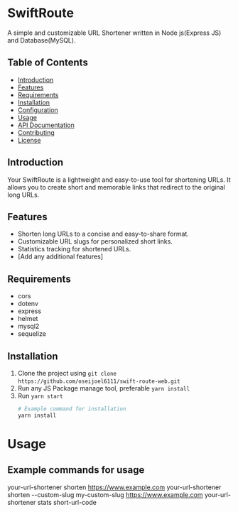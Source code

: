 # SwiftRoute

A simple and customizable URL Shortener written in Node js(Express JS) and Database(MySQL).

## Table of Contents

- [Introduction](#introduction)
- [Features](#features)
- [Requirements](#requirements)
- [Installation](#installation)
- [Configuration](#configuration)
- [Usage](#usage)
- [API Documentation](#api-documentation)
- [Contributing](#contributing)
- [License](#license)

## Introduction

Your SwiftRoute is a lightweight and easy-to-use tool for shortening URLs. It allows you to create short and memorable links that redirect to the original long URLs.

## Features

- Shorten long URLs to a concise and easy-to-share format.
- Customizable URL slugs for personalized short links.
- Statistics tracking for shortened URLs.
- [Add any additional features]

## Requirements

- cors
- dotenv
- express
- helmet
- mysql2
- sequelize

## Installation

1. Clone the project using `git clone ` `https://github.com/oseijoel6111/swift-route-web.git`
2. Run any JS Package manage tool, preferable `yarn install`
3. Run `yarn start`
   ```bash
   # Example command for installation
   yarn install 

# Usage
## Example commands for usage
your-url-shortener shorten https://www.example.com
your-url-shortener shorten --custom-slug my-custom-slug https://www.example.com
your-url-shortener stats short-url-code

